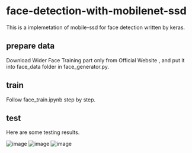 # face-detection-with-mobilenet-ssd
This is a implemetation of mobile-ssd for face detection written by keras.

## prepare data
Download Wider Face Training part only from Official Website , and put it into face_data folder in face_generator.py.

## train
Follow face_train.ipynb step by step.

## test
Here are some testing results.

![image](https://github.com/bruceyang2012/face-detection-with-mobilenet-ssd/raw/master/output_test/0_Parade_marchingband_1_746.jpg)
![image](https://github.com/bruceyang2012/face-detection-with-mobilenet-ssd/raw/master/output_test/10_People_Marching_People_Marching_10_People_Marching_People_Marching_10_848.jpg)
![image](https://github.com/bruceyang2012/face-detection-with-mobilenet-ssd/raw/master/output_test/12_Group_Group_12_Group_Group_12_28.jpg)

